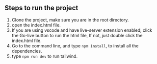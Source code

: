 ## Steps to run the project
1) Clone the project, make sure you are in the root directory.
2) open the index.html file.
3) If you are using vscode and have live-server extension enabled, click the Go-live button to run the html file, If not, just double click the index.html file.
4) Go to the command line, and type `npm install`, to install all the dependencies.
5) type `npm run dev` to run tailwind.
